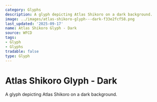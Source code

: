 ```yaml
---
category: Glyphs
description: A glyph depicting Atlas Shikoro on a dark background.
image: ../images/atlas-shikoro-glyph---dark-f33e2fcf58.png
last_updated: '2025-09-17'
name: Atlas Shikoro Glyph - Dark
source: WFCD
tags:
- Glyph
- Glyphs
tradable: false
type: Glyph
---
```


# Atlas Shikoro Glyph - Dark

A glyph depicting Atlas Shikoro on a dark background.

